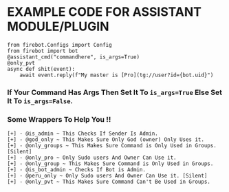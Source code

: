 # EXAMPLE CODE FOR ASSISTANT MODULE/PLUGIN

```python3
from firebot.Configs import Config
from firebot import bot
@assistant_cmd("commandhere", is_args=True)
@only_pvt
async def shit(event):
    await event.reply(f"My master is [Pro](tg://user?id={bot.uid}")
```
### If Your Command Has Args Then Set It To `is_args=True` Else Set It To `is_args=False`.
### Some Wrappers To Help You !! 
```
[+] - @is_admin ~ This Checks If Sender Is Admin.
[+] - @god_only ~ This Makes Sure Only God (owner) Only Uses it.
[+] - @only_groups ~ This Makes Sure Command is Only Used in Groups. [Silent]
[+] - @only_pro ~ Only Sudo users And Owner Can Use it.
[+] - @only_group ~ This Makes Sure Command is Only Used in Groups.
[+] - @is_bot_admin ~ Checks If Bot is Admin.
[+] - @peru_only ~ Only Sudo users And Owner Can Use it. [Silent]
[+] - @only_pvt ~ This Makes Sure Command Can't Be Used in Groups.
```
